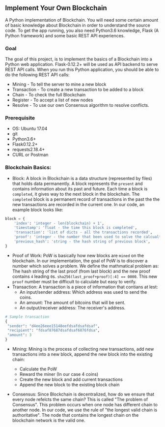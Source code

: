 ## Implement Your Own Blockchain
A Python implementation of Blockchain. You will need some certain amount of basic knowledge about Blockchain in order to understand the source code. To get the app running, you also need Python3.6 knowledge, Flask (A Python framework) and some basic REST API experiences.

### Goal
The goal of this project, is to implement the basics of a Blockchain into a Python web application. Flask-0.12.2+ will be used as API backend to serve REST API calls. When you run this Python application, you should be able to do the following REST API calls:
* Mining - To tell the server to mine a new block
* Transaction - To create a new transaction to be added to a block
* Chain - To check the full Blockchain
* Register - To accept a list of new nodes
* Resolve - To use our own Consensus algorithm to resolve conflicts.

### Prerequisite
* OS: Ubuntu 17.04
* git
* Python3.6+
* Flask0.12.2+
* requests2.18.4+
* CURL or Postman

### Blockchain Basics:
* Block: A block in Blockchain is a data structure (represented by files) that holds data permanently. A block represents the `present` and contains information about its past and future. Each time a block is `completed`, it gives way to the next block in the blockchain. The `completed` block is a permanent record of transactions in the past the the new transactions are recorded in the current one. In our code, an example block looks like:
```python
block = {
    'index': 'integer - len(blockchain) + 1',
    'timestamp': 'float - the time this block is completed',
    'transaction': 'list of dicts - all the transactions recorded',
    'proof': 'integer - the number that been used to solve the calcualtion problem, will be used for chain validation',
    'previous_hash': 'string - the hash string of previous block',
}
```
* Proof of Work: PoW is basically how new blocks are `mined` on the blockchain. In our implementation, the goal of PoW is to discover a number which solves a problem. We define the mathmatical problem as: The hash string of the last proof (from last block) and the new proof contains `4` leading `0`s. `sha256(last_proof+proof)[:4] == 0000`. This new `proof` number must be difficult to calculate but easy to verify.
* Transaction: A transaction is a piece of information that contians at lest:
  * An input/sender address: Which address was used to send the coins.
  * An amount: The amount of bitcoins that will be sent.
  * An output/receiver address: The receiver's address.
```python
# Sample transaction
{
 "sender": "d4ee26eee15148eefdsafdsafdsaf",
 "recipient": "fdsaf87687dsafdsaf6876fdsa",
 "amount": 3
}
```
* Mining: Mining is the process of collecting new transactions, add new transactions into a new block, append the new block into the existing chain:
  * Calculate the PoW
  * Reward the miner (In our case 4 coins)
  * Create the new block and add current transactions
  * Append the new block to the existing block chain

* Consensus: Since Blockchain is decentralized, how do we ensure that every node refelcts the same chain? This is called "The problem of Consensus". This problem occurs when one node has different chain to another node. In our code, we use the rule of "the longest valid chain is authoritative". The node that contains the longest chain on the blockchain network is the valid one.
